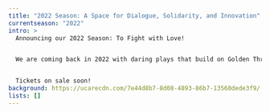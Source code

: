 ```yaml
---
title: "2022 Season: A Space for Dialogue, Solidarity, and Innovation"
currentseason: "2022"
intro: >
  Announcing our 2022 Season: To Fight with Love!


  We are coming back in 2022 with daring plays that build on Golden Thread’s commitment to creating space for dialogue, solidarity, and innovation. Mark your calendars for exciting new plays from Egypt and Iran. 


  Tickets on sale soon! 
background: https://ucarecdn.com/7e44d8b7-8d08-4893-86b7-13560dede3f9/
lists: []
---
```


